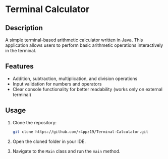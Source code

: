 # Terminal Calculator

## Description
A simple terminal-based arithmetic calculator written in Java. This application allows users to perform basic arithmetic operations interactively in the terminal.

## Features
- Addition, subtraction, multiplication, and division operations
- Input validation for numbers and operators
- Clear console functionality for better readability (works only on external terminal)

## Usage
1. Clone the repository:
    ```bash
    git clone https://github.com/r4ppz19/Terminal-Calculator.git
    ```

2. Open the cloned folder in your IDE.

3. Navigate to the `Main` class and run the `main` method.
